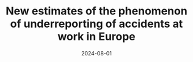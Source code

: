 ---
title: "New estimates of the phenomenon of underreporting of accidents at work in Europe"
collection: publications
category: policy_reports
permalink: /publication/2023_at_eurogip
date: 2024-08-01
venue: 'Eurogip'
paperurl: 'https://eurogip.fr/wp-content/uploads/2024/08/EUROGIP-2023-Under-reporting-of-accidents-at-work-in-Europe.pdf'
bibtexurl: '/files/bibtex_2023_eurogip.bib'
---